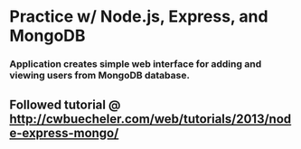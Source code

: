 # Practice w/ Node.js, Express, and MongoDB

### Application creates simple web interface for adding and viewing users from MongoDB database.

## Followed tutorial @ http://cwbuecheler.com/web/tutorials/2013/node-express-mongo/
